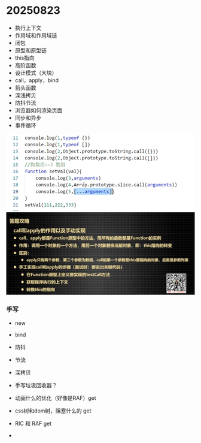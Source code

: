 # 20250823
- 执行上下文
- 作用域和作用域链
- 闭包
- 原型和原型链
- this指向
- 高阶函数
- 设计模式（大块）
- call，apply，bind
- 箭头函数
- 深浅拷贝
- 防抖节流
- 浏览器如何渲染页面
- 同步和异步
- 事件循环

![alt text](image-6.png)
![alt text](image-5.png)




### 手写
- new
- bind
- 防抖
- 节流
- 深拷贝
- 手写垃圾回收器？



- 动画什么的优化（好像是RAF）get
- css树和dom树，阻塞什么的 get
- RIC 和 RAF get
- 